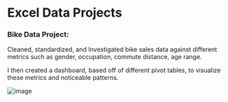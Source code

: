 # Excel Data Projects 

### Bike Data Project:

Cleaned, standardized, and Investigated bike sales data against different metrics such as gender, occupation, commute distance, age range.

I then created a dashboard, based off of different pivot tables, to visualize these metrics and noticeable patterns.

![image](https://github.com/user-attachments/assets/492fde8e-fc69-4aee-a5b7-176569923e56)

